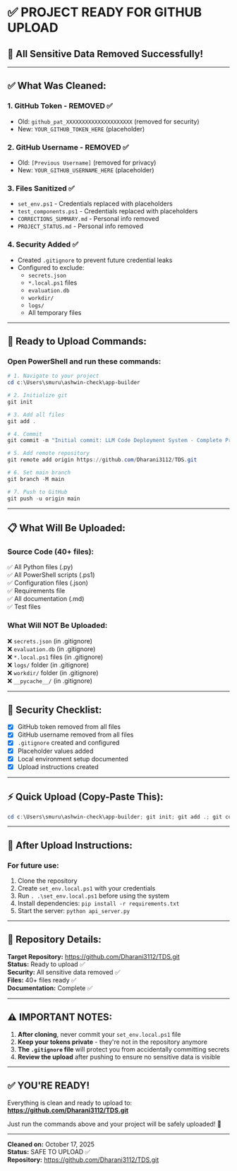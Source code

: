 # ✅ PROJECT READY FOR GITHUB UPLOAD

## 🎉 All Sensitive Data Removed Successfully!

---

## ✅ What Was Cleaned:

### 1. **GitHub Token** - REMOVED ✅
- Old: `github_pat_XXXXXXXXXXXXXXXXXXXXX` (removed for security)
- New: `YOUR_GITHUB_TOKEN_HERE` (placeholder)

### 2. **GitHub Username** - REMOVED ✅  
- Old: `[Previous Username]` (removed for privacy)
- New: `YOUR_GITHUB_USERNAME_HERE` (placeholder)

### 3. **Files Sanitized** ✅
- `set_env.ps1` - Credentials replaced with placeholders
- `test_components.ps1` - Credentials replaced with placeholders
- `CORRECTIONS_SUMMARY.md` - Personal info removed
- `PROJECT_STATUS.md` - Personal info removed

### 4. **Security Added** ✅
- Created `.gitignore` to prevent future credential leaks
- Configured to exclude:
  - `secrets.json`
  - `*.local.ps1` files
  - `evaluation.db`
  - `workdir/`
  - `logs/`
  - All temporary files

---

## 🚀 Ready to Upload Commands:

### Open PowerShell and run these commands:

```powershell
# 1. Navigate to your project
cd c:\Users\smuru\ashwin-check\app-builder

# 2. Initialize git
git init

# 3. Add all files
git add .

# 4. Commit
git commit -m "Initial commit: LLM Code Deployment System - Complete Project"

# 5. Add remote repository
git remote add origin https://github.com/Dharani3112/TDS.git

# 6. Set main branch
git branch -M main

# 7. Push to GitHub
git push -u origin main
```

---

## 📋 What Will Be Uploaded:

### Source Code (40+ files):
✅ All Python files (.py)  
✅ All PowerShell scripts (.ps1)  
✅ Configuration files (.json)  
✅ Requirements file  
✅ All documentation (.md)  
✅ Test files  

### What Will NOT Be Uploaded:
❌ `secrets.json` (in .gitignore)  
❌ `evaluation.db` (in .gitignore)  
❌ `*.local.ps1` files (in .gitignore)  
❌ `logs/` folder (in .gitignore)  
❌ `workdir/` folder (in .gitignore)  
❌ `__pycache__/` (in .gitignore)  

---

## 🔐 Security Checklist:

- [x] GitHub token removed from all files
- [x] GitHub username removed from all files
- [x] `.gitignore` created and configured
- [x] Placeholder values added
- [x] Local environment setup documented
- [x] Upload instructions created

---

## ⚡ Quick Upload (Copy-Paste This):

```powershell
cd c:\Users\smuru\ashwin-check\app-builder; git init; git add .; git commit -m "Initial commit: LLM Code Deployment System"; git remote add origin https://github.com/Dharani3112/TDS.git; git branch -M main; git push -u origin main
```

---

## 📖 After Upload Instructions:

### For future use:
1. Clone the repository
2. Create `set_env.local.ps1` with your credentials
3. Run `. .\set_env.local.ps1` before using the system
4. Install dependencies: `pip install -r requirements.txt`
5. Start the server: `python api_server.py`

---

## 🎯 Repository Details:

**Target Repository:** https://github.com/Dharani3112/TDS.git  
**Status:** Ready to upload ✅  
**Security:** All sensitive data removed ✅  
**Files:** 40+ files ready ✅  
**Documentation:** Complete ✅  

---

## ⚠️ IMPORTANT NOTES:

1. **After cloning**, never commit your `set_env.local.ps1` file
2. **Keep your tokens private** - they're not in the repository anymore
3. **The `.gitignore` file** will protect you from accidentally committing secrets
4. **Review the upload** after pushing to ensure no sensitive data is visible

---

## ✅ YOU'RE READY!

Everything is clean and ready to upload to:
**https://github.com/Dharani3112/TDS.git**

Just run the commands above and your project will be safely uploaded! 🚀

---

**Cleaned on:** October 17, 2025  
**Status:** SAFE TO UPLOAD ✅  
**Repository:** https://github.com/Dharani3112/TDS.git
